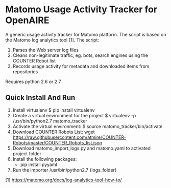 # Matomo Usage Activity Tracker for OpenAIRE #

A generic usage activity tracker for Matomo platform. The script is based on the Matomo log analytics tool [1]. The script:

1. Parses the Web server log files 
2. Cleans non-legitimate traffic, eg. bots, search engines using the COUNTER Robot list  
3. Records usage activity for metadata and downloaded items from repositories 

Requires python 2.6 or 2.7.

## Quick Install And Run ##

1. Install virtualenv
    $ pip install virtualenv
2. Create a virtual environment for the project
    $ virtualenv -p /usr/bin/python2.7 matomo_tracker
3. Activate the virtual environment:
    $ source matomo_tracker/bin/activate
3. Download COUNTER Robots List: 
 wget https://raw.githubusercontent.com/atmire/COUNTER-Robots/master/COUNTER_Robots_list.json 
4. Download matomo_import_logs.py and matomo.yaml to activated project folder
5. Install the following packages:
    - pip install pyyaml
6. Run the importer
 /usr/bin/python2.7 {logs_folder}


[1] https://matomo.org/docs/log-analytics-tool-how-to/


